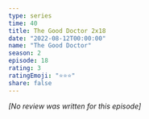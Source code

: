 ```yaml
---
type: series
time: 40
title: The Good Doctor 2x18
date: "2022-08-12T00:00:00"
name: "The Good Doctor"
season: 2
episode: 18
rating: 3
ratingEmoji: "⭐️⭐️⭐️"
share: false
---
```


_[No review was written for this episode]_

